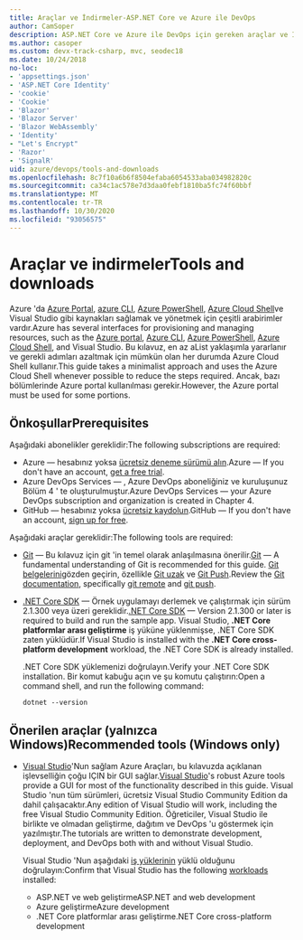 ```yaml
---
title: Araçlar ve İndirmeler-ASP.NET Core ve Azure ile DevOps
author: CamSoper
description: ASP.NET Core ve Azure ile DevOps için gereken araçlar ve İndirmeler.
ms.author: casoper
ms.custom: devx-track-csharp, mvc, seodec18
ms.date: 10/24/2018
no-loc:
- 'appsettings.json'
- 'ASP.NET Core Identity'
- 'cookie'
- 'Cookie'
- 'Blazor'
- 'Blazor Server'
- 'Blazor WebAssembly'
- 'Identity'
- "Let's Encrypt"
- 'Razor'
- 'SignalR'
uid: azure/devops/tools-and-downloads
ms.openlocfilehash: 8c7f10a6b6f8504efaba6054533aba034982820c
ms.sourcegitcommit: ca34c1ac578e7d3daa0febf1810ba5fc74f60bbf
ms.translationtype: MT
ms.contentlocale: tr-TR
ms.lasthandoff: 10/30/2020
ms.locfileid: "93056575"
---
```

# <a name="tools-and-downloads"></a><span data-ttu-id="2f8ba-103">Araçlar ve indirmeler</span><span class="sxs-lookup"><span data-stu-id="2f8ba-103">Tools and downloads</span></span>

<span data-ttu-id="2f8ba-104">Azure 'da [Azure Portal](https://portal.azure.com), [azure CLI](/cli/azure/), [Azure PowerShell](/powershell/azure/overview), [Azure Cloud Shell](https://shell.azure.com/bash)ve Visual Studio gibi kaynakları sağlamak ve yönetmek için çeşitli arabirimler vardır.</span><span class="sxs-lookup"><span data-stu-id="2f8ba-104">Azure has several interfaces for provisioning and managing resources, such as the [Azure portal](https://portal.azure.com), [Azure CLI](/cli/azure/), [Azure PowerShell](/powershell/azure/overview), [Azure Cloud Shell](https://shell.azure.com/bash), and Visual Studio.</span></span> <span data-ttu-id="2f8ba-105">Bu kılavuz, en az aList yaklaşımla yararlanır ve gerekli adımları azaltmak için mümkün olan her durumda Azure Cloud Shell kullanır.</span><span class="sxs-lookup"><span data-stu-id="2f8ba-105">This guide takes a minimalist approach and uses the Azure Cloud Shell whenever possible to reduce the steps required.</span></span> <span data-ttu-id="2f8ba-106">Ancak, bazı bölümlerinde Azure portal kullanılması gerekir.</span><span class="sxs-lookup"><span data-stu-id="2f8ba-106">However, the Azure portal must be used for some portions.</span></span>

## <a name="prerequisites"></a><span data-ttu-id="2f8ba-107">Önkoşullar</span><span class="sxs-lookup"><span data-stu-id="2f8ba-107">Prerequisites</span></span>

<span data-ttu-id="2f8ba-108">Aşağıdaki abonelikler gereklidir:</span><span class="sxs-lookup"><span data-stu-id="2f8ba-108">The following subscriptions are required:</span></span>

* <span data-ttu-id="2f8ba-109">Azure &mdash; hesabınız yoksa [ücretsiz deneme sürümü alın](https://azure.microsoft.com/free/dotnet/).</span><span class="sxs-lookup"><span data-stu-id="2f8ba-109">Azure &mdash; If you don't have an account, [get a free trial](https://azure.microsoft.com/free/dotnet/).</span></span>
* <span data-ttu-id="2f8ba-110">Azure DevOps Services &mdash; , Azure DevOps aboneliğiniz ve kuruluşunuz Bölüm 4 ' te oluşturulmuştur.</span><span class="sxs-lookup"><span data-stu-id="2f8ba-110">Azure DevOps Services &mdash; your Azure DevOps subscription and organization is created in Chapter 4.</span></span>
* <span data-ttu-id="2f8ba-111">GitHub &mdash; hesabınız yoksa [ücretsiz kaydolun](https://github.com/join).</span><span class="sxs-lookup"><span data-stu-id="2f8ba-111">GitHub &mdash; If you don't have an account, [sign up for free](https://github.com/join).</span></span>

<span data-ttu-id="2f8ba-112">Aşağıdaki araçlar gereklidir:</span><span class="sxs-lookup"><span data-stu-id="2f8ba-112">The following tools are required:</span></span>

* <span data-ttu-id="2f8ba-113">[Git](https://git-scm.com/downloads) &mdash; Bu kılavuz için git 'in temel olarak anlaşılmasına önerilir.</span><span class="sxs-lookup"><span data-stu-id="2f8ba-113">[Git](https://git-scm.com/downloads) &mdash; A fundamental understanding of Git is recommended for this guide.</span></span> <span data-ttu-id="2f8ba-114">[Git belgelerini](https://git-scm.com/doc)gözden geçirin, özellikle [Git uzak](https://git-scm.com/docs/git-remote) ve [Git Push](https://git-scm.com/docs/git-push).</span><span class="sxs-lookup"><span data-stu-id="2f8ba-114">Review the [Git documentation](https://git-scm.com/doc), specifically [git remote](https://git-scm.com/docs/git-remote) and [git push](https://git-scm.com/docs/git-push).</span></span>
* <span data-ttu-id="2f8ba-115">[.NET Core SDK](https://dotnet.microsoft.com/download/) &mdash; Örnek uygulamayı derlemek ve çalıştırmak için sürüm 2.1.300 veya üzeri gereklidir.</span><span class="sxs-lookup"><span data-stu-id="2f8ba-115">[.NET Core SDK](https://dotnet.microsoft.com/download/) &mdash; Version 2.1.300 or later is required to build and run the sample app.</span></span> <span data-ttu-id="2f8ba-116">Visual Studio, **.NET Core platformlar arası geliştirme** iş yüküne yüklenmişse, .NET Core SDK zaten yüklüdür.</span><span class="sxs-lookup"><span data-stu-id="2f8ba-116">If Visual Studio is installed with the **.NET Core cross-platform development** workload, the .NET Core SDK is already installed.</span></span>

    <span data-ttu-id="2f8ba-117">.NET Core SDK yüklemenizi doğrulayın.</span><span class="sxs-lookup"><span data-stu-id="2f8ba-117">Verify your .NET Core SDK installation.</span></span> <span data-ttu-id="2f8ba-118">Bir komut kabuğu açın ve şu komutu çalıştırın:</span><span class="sxs-lookup"><span data-stu-id="2f8ba-118">Open a command shell, and run the following command:</span></span>

    ```dotnetcli
    dotnet --version
    ```

## <a name="recommended-tools-windows-only"></a><span data-ttu-id="2f8ba-119">Önerilen araçlar (yalnızca Windows)</span><span class="sxs-lookup"><span data-stu-id="2f8ba-119">Recommended tools (Windows only)</span></span>

* <span data-ttu-id="2f8ba-120">[Visual Studio](https://visualstudio.microsoft.com)'Nun sağlam Azure Araçları, bu kılavuzda açıklanan işlevselliğin çoğu IÇIN bir GUI sağlar.</span><span class="sxs-lookup"><span data-stu-id="2f8ba-120">[Visual Studio](https://visualstudio.microsoft.com)'s robust Azure tools provide a GUI for most of the functionality described in this guide.</span></span> <span data-ttu-id="2f8ba-121">Visual Studio 'nun tüm sürümleri, ücretsiz Visual Studio Community Edition da dahil çalışacaktır.</span><span class="sxs-lookup"><span data-stu-id="2f8ba-121">Any edition of Visual Studio will work, including the free Visual Studio Community Edition.</span></span> <span data-ttu-id="2f8ba-122">Öğreticiler, Visual Studio ile birlikte ve olmadan geliştirme, dağıtım ve DevOps 'u göstermek için yazılmıştır.</span><span class="sxs-lookup"><span data-stu-id="2f8ba-122">The tutorials are written to demonstrate development, deployment, and DevOps both with and without Visual Studio.</span></span>

  <span data-ttu-id="2f8ba-123">Visual Studio 'Nun aşağıdaki [iş yüklerinin](/visualstudio/install/modify-visual-studio) yüklü olduğunu doğrulayın:</span><span class="sxs-lookup"><span data-stu-id="2f8ba-123">Confirm that Visual Studio has the following [workloads](/visualstudio/install/modify-visual-studio) installed:</span></span>

  * <span data-ttu-id="2f8ba-124">ASP.NET ve web geliştirme</span><span class="sxs-lookup"><span data-stu-id="2f8ba-124">ASP.NET and web development</span></span>
  * <span data-ttu-id="2f8ba-125">Azure geliştirme</span><span class="sxs-lookup"><span data-stu-id="2f8ba-125">Azure development</span></span>
  * <span data-ttu-id="2f8ba-126">.NET Core platformlar arası geliştirme</span><span class="sxs-lookup"><span data-stu-id="2f8ba-126">.NET Core cross-platform development</span></span>
